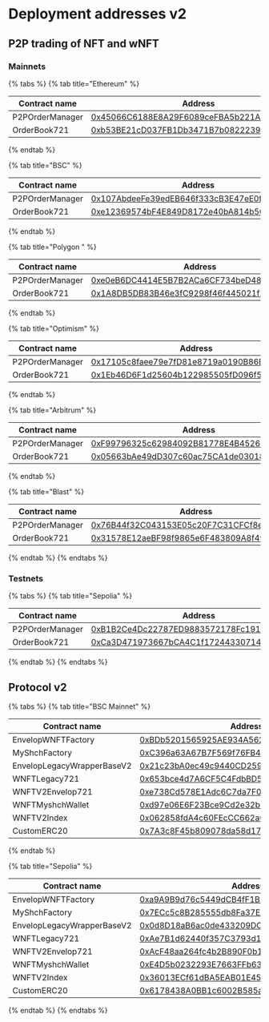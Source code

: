 # Deployment addresses v2

## P2P trading of NFT and wNFT

### Mainnets

{% tabs %}
{% tab title="Ethereum" %}
<table><thead><tr><th width="190">Contract name</th><th>Address</th></tr></thead><tbody><tr><td>P2POrderManager</td><td><a href="https://etherscan.io/address/0x45066C6188E8A29F6089ceFBA5b221AE17c20E76#code">0x45066C6188E8A29F6089ceFBA5b221AE17c20E76</a></td></tr><tr><td>OrderBook721</td><td><a href="https://etherscan.io/address/0xb53BE21cD037FB1Db3471B7b0822239aFEc542E9#code">0xb53BE21cD037FB1Db3471B7b0822239aFEc542E9</a></td></tr></tbody></table>
{% endtab %}

{% tab title="BSC" %}
<table><thead><tr><th width="210">Contract name</th><th>Address</th></tr></thead><tbody><tr><td>P2POrderManager</td><td><a href="https://bscscan.com/address/0x107AbdeeFe39edEB646f333cB3E47eE0f5810A2F#code">0x107AbdeeFe39edEB646f333cB3E47eE0f5810A2F</a></td></tr><tr><td>OrderBook721</td><td><a href="https://bscscan.com/address/0xe12369574bF4E849D8172e40bA814b50CCB5f955#code">0xe12369574bF4E849D8172e40bA814b50CCB5f955</a></td></tr></tbody></table>
{% endtab %}

{% tab title="Polygon " %}
<table><thead><tr><th width="219">Contract name</th><th>Address</th></tr></thead><tbody><tr><td>P2POrderManager</td><td><a href="https://polygonscan.com/address/0xe0eB6DC4414E5B7B2ACa6CF734beD4857381C866#code">0xe0eB6DC4414E5B7B2ACa6CF734beD4857381C866</a></td></tr><tr><td>OrderBook721</td><td><a href="https://polygonscan.com/address/0x1A8DB5DB83B46e3fC9298f46f445021f2bA58cE4#code">0x1A8DB5DB83B46e3fC9298f46f445021f2bA58cE4</a></td></tr></tbody></table>
{% endtab %}

{% tab title="Optimism" %}
<table><thead><tr><th width="247">Contract name</th><th>Address</th></tr></thead><tbody><tr><td>P2POrderManager</td><td><a href="https://optimistic.etherscan.io/address/0x17105c8faee79e7fD81e8719a0190B86E2527546#code">0x17105c8faee79e7fD81e8719a0190B86E2527546</a></td></tr><tr><td>OrderBook721</td><td><a href="https://optimistic.etherscan.io/address/0x1Eb46D6F1d25604b122985505fD096f5FD5f4134#code">0x1Eb46D6F1d25604b122985505fD096f5FD5f4134</a></td></tr></tbody></table>
{% endtab %}

{% tab title="Arbitrum" %}
<table><thead><tr><th width="196">Contract name</th><th>Address</th></tr></thead><tbody><tr><td>P2POrderManager</td><td><a href="https://arbiscan.io/address/0xF99796325c62984092B81778E4B4526daA7DE752#code">0xF99796325c62984092B81778E4B4526daA7DE752</a></td></tr><tr><td>OrderBook721</td><td><a href="https://arbiscan.io/address/0x05663bAe49dD307c60ac75CA1de03018EB603684#code">0x05663bAe49dD307c60ac75CA1de03018EB603684</a></td></tr></tbody></table>
{% endtab %}

{% tab title="Blast" %}
<table><thead><tr><th width="189">Contract name</th><th>Address</th></tr></thead><tbody><tr><td>P2POrderManager</td><td><a href="https://blastscan.io/address/0x76B44f32C043153E05c20F7C31CFCf8eEEE9f7a1#code">0x76B44f32C043153E05c20F7C31CFCf8eEEE9f7a1</a></td></tr><tr><td>OrderBook721</td><td><a href="https://blastscan.io/address/0x31578E12aeBF98f9865e6F483809A8f4995a8CE0#code">0x31578E12aeBF98f9865e6F483809A8f4995a8CE0</a></td></tr></tbody></table>
{% endtab %}
{% endtabs %}

### Testnets

{% tabs %}
{% tab title="Sepolia" %}
<table><thead><tr><th width="203">Contract name</th><th>Address</th></tr></thead><tbody><tr><td>P2POrderManager</td><td><a href="https://sepolia.etherscan.io/address/0xB1B2Ce4Dc22787ED9883572178Fc19170dC184cc#code">0xB1B2Ce4Dc22787ED9883572178Fc19170dC184cc</a></td></tr><tr><td>OrderBook721</td><td><a href="https://sepolia.etherscan.io/address/0xCa3D471973667bCA4C1f17244330714fe3C6Fd13#code">0xCa3D471973667bCA4C1f17244330714fe3C6Fd13</a></td></tr></tbody></table>
{% endtab %}
{% endtabs %}

## Protocol v2

{% tabs %}
{% tab title="BSC Mainnet" %}
<table><thead><tr><th width="302">Contract name</th><th>Address</th></tr></thead><tbody><tr><td>EnvelopWNFTFactory</td><td><a href="https://bscscan.com/address/0xBDb5201565925AE934A5622F0E7091aFFceed5EB#code">0xBDb5201565925AE934A5622F0E7091aFFceed5EB</a></td></tr><tr><td>MyShchFactory</td><td><a href="https://bscscan.com/address/0xC396a63A67B7F569f76FB41501Ddc577E895e0A6#code">0xC396a63A67B7F569f76FB41501Ddc577E895e0A6</a></td></tr><tr><td>EnvelopLegacyWrapperBaseV2</td><td><a href="https://bscscan.com/address/0x21c23bA0ec49c9440CD259cCB48ff9D06CD16522#code">0x21c23bA0ec49c9440CD259cCB48ff9D06CD16522</a></td></tr><tr><td>WNFTLegacy721</td><td><a href="https://bscscan.com/address/0x653bce4d7A6CF5C4FdbBD5fc6B2bB41c8eAFC56A#code">0x653bce4d7A6CF5C4FdbBD5fc6B2bB41c8eAFC56A</a></td></tr><tr><td>WNFTV2Envelop721</td><td><a href="https://bscscan.com/address/0xe738Cd578E1Adc6C7da7F0796775F4cEfb37D146#code">0xe738Cd578E1Adc6C7da7F0796775F4cEfb37D146</a></td></tr><tr><td>WNFTMyshchWallet</td><td><a href="https://bscscan.com/address/0xd97e06E6F23Bce9Cd2e32b090DA7308ee7D0a4D3#code">0xd97e06E6F23Bce9Cd2e32b090DA7308ee7D0a4D3</a></td></tr><tr><td>WNFTV2Index</td><td><a href="https://bscscan.com/address/0x062858fdA4c60FEcCC662a05291EbED7C900D7E2#code">0x062858fdA4c60FEcCC662a05291EbED7C900D7E2</a></td></tr><tr><td>CustomERC20</td><td><a href="https://bscscan.com/address/0x7A3c8F45b809078da58d17fb6Cd059334622838F#code">0x7A3c8F45b809078da58d17fb6Cd059334622838F</a></td></tr></tbody></table>
{% endtab %}

{% tab title="Sepolia" %}
<table><thead><tr><th width="271">Contract name</th><th>Address</th></tr></thead><tbody><tr><td>EnvelopWNFTFactory</td><td><a href="https://sepolia.etherscan.io/address/0xa9A9B9d76c5449dCB4fF1B74E023bF3f6F8a30cf#code">0xa9A9B9d76c5449dCB4fF1B74E023bF3f6F8a30cf</a></td></tr><tr><td>MyShchFactory</td><td><a href="https://sepolia.etherscan.io/address/0x7ECc5c8B285555db8Fa37E3eD86D05E1bE01Fe73#code">0x7ECc5c8B285555db8Fa37E3eD86D05E1bE01Fe73</a></td></tr><tr><td>EnvelopLegacyWrapperBaseV2</td><td><a href="https://sepolia.etherscan.io/address/0x0d8D18aB6ac0de433209DC9C23b3C5031e381480#code">0x0d8D18aB6ac0de433209DC9C23b3C5031e381480</a></td></tr><tr><td>WNFTLegacy721</td><td><a href="https://sepolia.etherscan.io/address/0xAe7B1d62440f357C3793d11417c7fE9201047940#code">0xAe7B1d62440f357C3793d11417c7fE9201047940</a></td></tr><tr><td>WNFTV2Envelop721</td><td><a href="https://sepolia.etherscan.io/address/0xAcF48aa264fc4b2B890F0b132049E09620eBb826#code">0xAcF48aa264fc4b2B890F0b132049E09620eBb826</a></td></tr><tr><td>WNFTMyshchWallet</td><td><a href="https://sepolia.etherscan.io/address/0xE4D5b0232293E7663FFb63b34234C11AAd88a201#code">0xE4D5b0232293E7663FFb63b34234C11AAd88a201</a></td></tr><tr><td>WNFTV2Index</td><td><a href="https://sepolia.etherscan.io/address/0x36013ECf61dBA5EAB01E4551360600440107b70D#code">0x36013ECf61dBA5EAB01E4551360600440107b70D</a></td></tr><tr><td>CustomERC20</td><td><a href="https://sepolia.etherscan.io/address/0x6178438A0BB1c6002B585a670AAa0f8c4D8b0aed#code">0x6178438A0BB1c6002B585a670AAa0f8c4D8b0aed</a></td></tr></tbody></table>
{% endtab %}
{% endtabs %}

